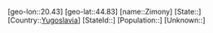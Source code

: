 ﻿---
location: [44.83,20.43]
type: City
tags:
- geo/City


SpocWebEntityId: 35836
isDeleted: false
confidential: public

---
[geo-lon::20.43]
[geo-lat::44.83]
[name::Zimony]
[State::]
[Country::[Yugoslavia](geo/Continent/Europe/Yugoslavia.md)]
[StateId::]
[Population::]
[Unknown::]

